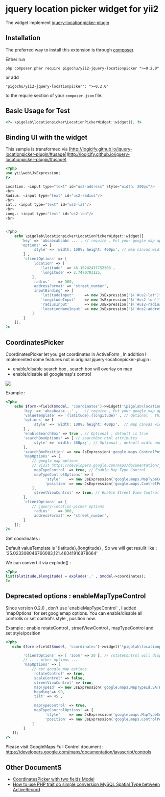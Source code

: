 jquery location picker widget for yii2
======================================

The widget implement [jquery-locationpicker-plugin
](https://github.com/Logicify/jquery-locationpicker-plugin)

Installation
------------

The preferred way to install this extension is through [composer](http://getcomposer.org/download/).

Either run

~~~
php composer.phar require pigochu/yii2-jquery-locationpicker ">=0.2.0"
~~~

or add

~~~
"pigochu/yii2-jquery-locationpicker": ">=0.2.0"
~~~

to the require section of your `composer.json` file.


Basic Usage for Test
--------------------

~~~php
<?= \pigolab\locationpicker\LocationPickerWidget::widget(); ?>
~~~

Binding UI with the widget
--------------------------

This sample is transformed via [http://logicify.github.io/jquery-locationpicker-plugin/#usage](http://logicify.github.io/jquery-locationpicker-plugin/#usage)

~~~php
<?php
use yii\web\JsExpression;
?>

Location: <input type="text" id="us2-address" style="width: 200px"/>
<br>
Radius: <input type="text" id="us2-radius"/>
<br>
Lat.: <input type="text" id="us2-lat"/>
<br>
Long.: <input type="text" id="us2-lon"/>
<br>


<?php
    echo \pigolab\locationpicker\LocationPickerWidget::widget([
       'key' => 'abcabcabcabc ...',	// require , Put your google map api key
       'options' => [
            'style' => 'width: 100%; height: 400px', // map canvas width and height
        ] ,
        'clientOptions' => [
            'location' => [
                'latitude'  => 46.15242437752303 ,
                'longitude' => 2.7470703125,
            ],
            'radius'    => 300,
            'addressFormat' => 'street_number',
            'inputBinding' => [
                'latitudeInput'     => new JsExpression("$('#us2-lat')"),
                'longitudeInput'    => new JsExpression("$('#us2-lon')"),
                'radiusInput'       => new JsExpression("$('#us2-radius')"),
                'locationNameInput' => new JsExpression("$('#us2-address')")
            ]
        ]        
    ]);
?>

~~~

CoordinatesPicker
-----------------

CoordinatesPicker let you get coordinates in ActiveForm , In addition I implemented some features not in original jquery-locationpicker-plugin : 

 - enable/disable search box , search box will overlay on map
 - enable/disable all googlemap's control


![](https://i.imgur.com/SyNOXXL.png)


Example :

~~~php
<?php
	echo $form->field($model, 'coordinates')->widget('\pigolab\locationpicker\CoordinatesPicker' , [
		'key' => 'abcabcabc...' ,	// require , Put your google map api key
		'valueTemplate' => '{latitude},{longitude}' , // Optional , this is default result format
		'options' => [
			'style' => 'width: 100%; height: 400px',  // map canvas width and height
		] ,
		'enableSearchBox' => true , // Optional , default is true
		'searchBoxOptions' => [ // searchBox html attributes
			'style' => 'width: 300px;', // Optional , default width and height defined in css coordinates-picker.css
		],
		'searchBoxPosition' => new JsExpression('google.maps.ControlPosition.TOP_LEFT'), // optional , default is TOP_LEFT
		'mapOptions' => [
			// google map options
			// visit https://developers.google.com/maps/documentation/javascript/controls for other options
            'mapTypeControl' => true, // Enable Map Type Control
            'mapTypeControlOptions' => [
                  'style'    => new JsExpression('google.maps.MapTypeControlStyle.HORIZONTAL_BAR'),
                  'position' => new JsExpression('google.maps.ControlPosition.TOP_LEFT'),
			],
            'streetViewControl' => true, // Enable Street View Control
        ],
		'clientOptions' => [
			// jquery-location-picker options
			'radius'    => 300,
            'addressFormat' => 'street_number',
		]
	]);
?>
~~~

Get coordinates :

Default valueTemplate is '{latitude},{longtitude} , So we will get resulit like : '25.023308046766083,121.46041916878664'

We can convert it via explode() :

~~~php
<?php
list($latitude,$longitude) = explode(',' , $model->coordinates);
?>
~~~

Deprecated options : enableMapTypeControl
-----------------------------------------

Since version 0.2.0 , don't use 'enableMapTypeControl' , I added 'mapOptions' for set googlemap options.
You can enable/disable all controlls or set control's style , position now.

Example : enable rotateControl , streetViewControl , mapTypeControl and set style/position

~~~php
<?php
   echo $form->field($model, 'coordinates')->widget('\pigolab\locationpicker\CoordinatesPicker' , [

        'clientOptions' => [ 'zoom' => 20 ], // rotateControl will display when zoom is 20
        // .... other options ...
		'mapOptions' => [
			// set google map optinos
			'rotateControl' => true,
			'scaleControl' => false,
			'streetViewControl' => true,
			'mapTypeId' => new JsExpression('google.maps.MapTypeId.SATELLITE'),
			'heading'=> 90,
            'tilt' => 45 ,
                
			'mapTypeControl' => true,
            'mapTypeControlOptions' => [
                  'style'    => new JsExpression('google.maps.MapTypeControlStyle.HORIZONTAL_BAR'),
                  'position' => new JsExpression('google.maps.ControlPosition.TOP_CENTER'),
			]
		]
   ]);
?>
~~~

Please visit GoogleMaps Full Control document :
https://developers.google.com/maps/documentation/javascript/controls



Other DocumentS
---------------
- [CoordinatesPicker with two fields Model](doc/TWO-FIELDS-CONVERSION.md)
- [How to use PHP trait do simple conversion MySQL Spatial Type between ActiveRecord](doc/MYSQL-SPATIAL-CONVERSION.md)

